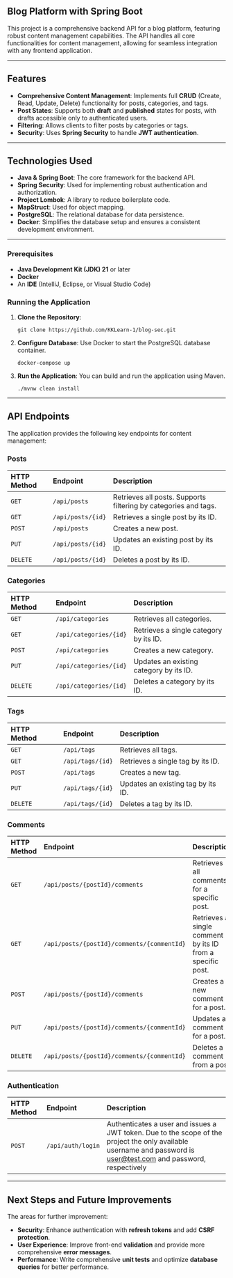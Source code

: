 ## Blog Platform with Spring Boot

This project is a comprehensive backend API for a blog platform, featuring robust content management capabilities. The API handles all core functionalities for content management, allowing for seamless integration with any frontend application.

-----

## Features

  * **Comprehensive Content Management**: Implements full **CRUD** (Create, Read, Update, Delete) functionality for posts, categories, and tags.
  * **Post States**: Supports both **draft** and **published** states for posts, with drafts accessible only to authenticated users.
  * **Filtering**: Allows clients to filter posts by categories or tags.
  * **Security**: Uses **Spring Security** to handle **JWT authentication**.

-----

## Technologies Used

  * **Java & Spring Boot**: The core framework for the backend API.
  * **Spring Security**: Used for implementing robust authentication and authorization.
  * **Project Lombok**: A library to reduce boilerplate code.
  * **MapStruct**: Used for object mapping.
  * **PostgreSQL**: The relational database for data persistence.
  * **Docker**: Simplifies the database setup and ensures a consistent development environment.

-----

### Prerequisites

  * **Java Development Kit (JDK) 21** or later
  * **Docker**
  * An **IDE** (IntelliJ, Eclipse, or Visual Studio Code)

### Running the Application

1.  **Clone the Repository**:

    ```
    git clone https://github.com/KKLearn-1/blog-sec.git
    ```

2.  **Configure Database**:
    Use Docker to start the PostgreSQL database container.

    ```
    docker-compose up
    ```

3.  **Run the Application**:
    You can build and run the application using Maven.

    ```
    ./mvnw clean install
    ```

-----

## API Endpoints

The application provides the following key endpoints for content management:

### Posts

| HTTP Method | Endpoint | Description |
| :--- | :--- | :--- |
| `GET` | `/api/posts` | Retrieves all posts. Supports filtering by categories and tags. |
| `GET` | `/api/posts/{id}` | Retrieves a single post by its ID. |
| `POST` | `/api/posts` | Creates a new post. |
| `PUT` | `/api/posts/{id}` | Updates an existing post by its ID. |
| `DELETE` | `/api/posts/{id}` | Deletes a post by its ID. |

### Categories

| HTTP Method | Endpoint | Description |
| :--- | :--- | :--- |
| `GET` | `/api/categories` | Retrieves all categories. |
| `GET` | `/api/categories/{id}` | Retrieves a single category by its ID. |
| `POST` | `/api/categories` | Creates a new category. |
| `PUT` | `/api/categories/{id}` | Updates an existing category by its ID. |
| `DELETE` | `/api/categories/{id}` | Deletes a category by its ID. |

### Tags

| HTTP Method | Endpoint | Description |
| :--- | :--- | :--- |
| `GET` | `/api/tags` | Retrieves all tags. |
| `GET` | `/api/tags/{id}` | Retrieves a single tag by its ID. |
| `POST` | `/api/tags` | Creates a new tag. |
| `PUT` | `/api/tags/{id}` | Updates an existing tag by its ID. |
| `DELETE` | `/api/tags/{id}` | Deletes a tag by its ID. |

### Comments

| HTTP Method | Endpoint | Description |
| :--- | :--- | :--- |
| `GET` | `/api/posts/{postId}/comments` | Retrieves all comments for a specific post. |
| `GET` | `/api/posts/{postId}/comments/{commentId}` | Retrieves a single comment by its ID from a specific post. |
| `POST` | `/api/posts/{postId}/comments` | Creates a new comment for a post. |
| `PUT` | `/api/posts/{postId}/comments/{commentId}` | Updates a comment for a post. |
| `DELETE` | `/api/posts/{postId}/comments/{commentId}` | Deletes a comment from a post. |

### Authentication

| HTTP Method | Endpoint | Description |
| :--- | :--- | :--- |
| `POST` | `/api/auth/login` | Authenticates a user and issues a JWT token. Due to the scope of the project the only available username and password is user@test.com and password, respectively |

-----

## Next Steps and Future Improvements

The areas for further improvement:

  * **Security**: Enhance authentication with **refresh tokens** and add **CSRF protection**.
  * **User Experience**: Improve front-end **validation** and provide more comprehensive **error messages**.
  * **Performance**: Write comprehensive **unit tests** and optimize **database queries** for better performance.
